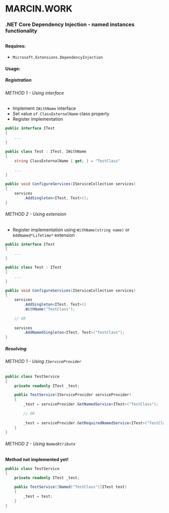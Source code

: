 # MARCIN.WORK 
### .NET Core Dependency Injection - named instances functionality
##
#### Requires:
* `Microsoft.Extensions.DependencyInjection`

#### Usage:

##### Registration

###### METHOD 1 - Using interface
* Implement `IWithName` interface
* Set value `of ClassExternalName` class property
* Register implementation

```c#
public interface ITest
{
    ...
}
```
```c#
public class Test : ITest, IWithName
{
    string ClassExternalName { get; } = "TestClass"
    
    ...
}
```
```c#
public void ConfigureServices(IServiceCollection services)
{
    services
        .AddSingleton<ITest, Test>();
}
```

###### METHOD 2 - Using extension
* Register implementation using `WithName(string name)` or `AddNamed*Lifetime*` extension

```c#
public interface ITest
{
    ...
}
```
```c#
public class Test : ITest
{
    ...
}
```
```c#
public void ConfigureServices(IServiceCollection services)
{
    services
        .AddSingleton<ITest, Test>()
        .WithName("TestClass");
        
    // OR
    
    services
        .AddNamedSingleton<ITest, Test>("TestClass");
}
```

##### Resolving

###### METHOD 1 - Using `IServiceProvider`
```c#
public class TestService
{
    private readonly ITest _test;

    public TestService(IServiceProvider serviceProvider)
    {
        _test = serviceProvider.GetNamedService<ITest>("TestClass");
        
        // OR
        
        _test = serviceProvider.GetRequiredNamedService<ITest>("TestClass");
    }
}
```

###### METHOD 2 - Using `NamedAtribute`
**Method not implemented yet!**
```c#
public class TestService
{
    private readonly ITest _test;

    public TestService([Named("TestClass")]ITest test)
    {
        _test = test;
    }
}
```